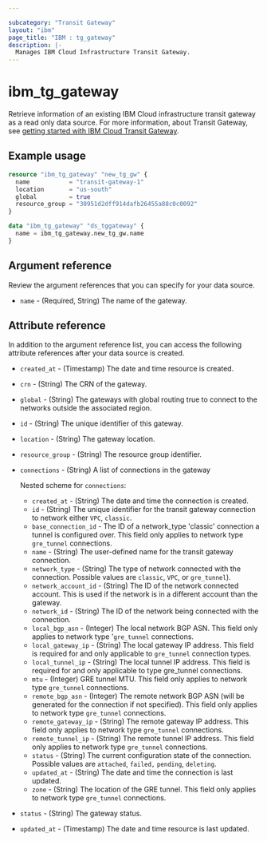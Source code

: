 ```yaml
---

subcategory: "Transit Gateway"
layout: "ibm"
page_title: "IBM : tg_gateway"
description: |-
  Manages IBM Cloud Infrastructure Transit Gateway.
---
```


# ibm_tg_gateway
Retrieve information of an existing IBM Cloud infrastructure transit gateway as a read only data source. For more information, about Transit Gateway, see [getting started with IBM Cloud Transit Gateway](https://cloud.ibm.com/docs/transit-gateway?topic=transit-gateway-getting-started).


## Example usage

```terraform
resource "ibm_tg_gateway" "new_tg_gw" {
  name           = "transit-gateway-1"
  location       = "us-south"
  global         = true
  resource_group = "30951d2dff914dafb26455a88c0c0092"
}

data "ibm_tg_gateway" "ds_tggateway" {
  name = ibm_tg_gateway.new_tg_gw.name
}
```

## Argument reference
Review the argument references that you can specify for your data source. 

- `name` - (Required, String) The name of the gateway.

## Attribute reference
In addition to the argument reference list, you can access the following attribute references after your data source is created. 

- `created_at` - (Timestamp) The date and time resource is created.
- `crn` - (String) The CRN of the gateway.
- `global` - (String) The gateways with global routing true to connect to the networks outside the associated region.
- `id` - (String) The unique identifier of this gateway.
- `location` - (String) The gateway location.
- `resource_group` - (String) The resource group identifier.
- `connections` - (String) A list of connections in the gateway

  Nested scheme for `connections`:
	- `created_at` - (String) The date and time the connection is created.
	- `id` - (String) The unique identifier for the transit gateway connection to network either `VPC`,  `classic`.
    - `base_connection_id` - The ID of a network_type 'classic' connection a tunnel is configured over.  This field only applies to network type `gre_tunnel` connections.
	- `name` - (String) The user-defined name for the transit gateway connection.
	- `network_type` - (String) The type of network connected with the connection. Possible values are `classic`, `VPC`, or `gre_tunnel`).
	- `network_account_id` - (String) The ID of the network connected account. This is used if the network is in a different account than the gateway.
	- `network_id` - (String) The ID of the network being connected with the connection.
    - `local_bgp_asn` - (Integer) The local network BGP ASN. This field only applies to network type '`gre_tunnel` connections.
    - `local_gateway_ip` - (String) The local gateway IP address.  This field is required for and only applicable to `gre_tunnel` connection types.
    - `local_tunnel_ip` - (String) The local tunnel IP address. This field is required for and only applicable to type gre_tunnel connections.
    - `mtu` - (Integer) GRE tunnel MTU. This field only applies to network type `gre_tunnel` connections.
    - `remote_bgp_asn` - (Integer) The remote network BGP ASN (will be generated for the connection if not specified). This field only applies to network type `gre_tunnel` connections.
    - `remote_gateway_ip` - (String) The remote gateway IP address. This field only applies to network type `gre_tunnel` connections.
    - `remote_tunnel_ip` - (String) The remote tunnel IP address. This field only applies to network type `gre_tunnel` connections.
	- `status` - (String) The current configuration state of the connection. Possible values are `attached`, `failed,` `pending`, `deleting`.
	- `updated_at` - (String) The date and time the connection is last updated.
    - `zone` - (String) The location of the GRE tunnel. This field only applies to network type `gre_tunnel` connections.
- `status` - (String) The gateway status.
- `updated_at` - (Timestamp) The date and time resource is last updated.
